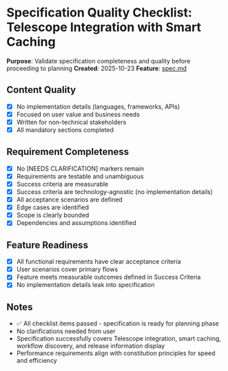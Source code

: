 # Specification Quality Checklist: Telescope Integration with Smart Caching

**Purpose**: Validate specification completeness and quality before proceeding to planning
**Created**: 2025-10-23
**Feature**: [spec.md](spec.md)

## Content Quality

- [x] No implementation details (languages, frameworks, APIs)
- [x] Focused on user value and business needs
- [x] Written for non-technical stakeholders
- [x] All mandatory sections completed

## Requirement Completeness

- [x] No [NEEDS CLARIFICATION] markers remain
- [x] Requirements are testable and unambiguous
- [x] Success criteria are measurable
- [x] Success criteria are technology-agnostic (no implementation details)
- [x] All acceptance scenarios are defined
- [x] Edge cases are identified
- [x] Scope is clearly bounded
- [x] Dependencies and assumptions identified

## Feature Readiness

- [x] All functional requirements have clear acceptance criteria
- [x] User scenarios cover primary flows
- [x] Feature meets measurable outcomes defined in Success Criteria
- [x] No implementation details leak into specification

## Notes

- ✅ All checklist items passed - specification is ready for planning phase
- No clarifications needed from user
- Specification successfully covers Telescope integration, smart caching, workflow discovery, and release information display
- Performance requirements align with constitution principles for speed and efficiency